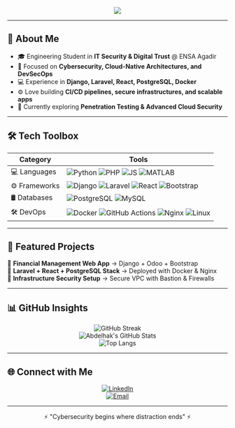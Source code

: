 <!-- 🚀 Modern GitHub Profile README for Abdelhak Kadir -->

<!-- Typing SVG -->
<p align="center">
  <a href="https://github.com/Abdelhak-kadir">
    <img src="https://readme-typing-svg.herokuapp.com?font=Fira+Code&size=25&duration=3000&pause=1000&color=0EF7F7&center=true&vCenter=true&width=600&lines=👋+Hi,+I'm+Abdelhak+Ait+Kadir;🚀+Cybersecurity+%26+DevSecOps+Enthusiast;💻+Full-Stack+Developer;🔐+Passionate+About+Cloud+%26+Security" />
  </a>
</p>

---

## 🌟 About Me  

- 🎓 Engineering Student in **IT Security & Digital Trust** @ ENSA Agadir  
- 🔐 Focused on **Cybersecurity, Cloud-Native Architectures, and DevSecOps**  
- 💻 Experience in **Django, Laravel, React, PostgreSQL, Docker**  
- ⚙️ Love building **CI/CD pipelines, secure infrastructures, and scalable apps**  
- 🌱 Currently exploring **Penetration Testing & Advanced Cloud Security**  

---

## 🛠️ Tech Toolbox  

<div align="center">

| **Category** | **Tools** |
|--------------|-----------|
| 💻 Languages | ![Python](https://img.shields.io/badge/Python-0A9EDC?style=for-the-badge&logo=python&logoColor=white) ![PHP](https://img.shields.io/badge/PHP-777BB4?style=for-the-badge&logo=php&logoColor=white) ![JS](https://img.shields.io/badge/JavaScript-F7E017?style=for-the-badge&logo=javascript&logoColor=black) ![MATLAB](https://img.shields.io/badge/MATLAB-FF8000?style=for-the-badge&logo=mathworks&logoColor=white) |
| ⚙️ Frameworks | ![Django](https://img.shields.io/badge/Django-092E20?style=for-the-badge&logo=django&logoColor=white) ![Laravel](https://img.shields.io/badge/Laravel-FF2D20?style=for-the-badge&logo=laravel&logoColor=white) ![React](https://img.shields.io/badge/React-20232A?style=for-the-badge&logo=react&logoColor=61DAFB) ![Bootstrap](https://img.shields.io/badge/Bootstrap-563D7C?style=for-the-badge&logo=bootstrap&logoColor=white) |
| 🛢 Databases | ![PostgreSQL](https://img.shields.io/badge/PostgreSQL-336791?style=for-the-badge&logo=postgresql&logoColor=white) ![MySQL](https://img.shields.io/badge/MySQL-005C84?style=for-the-badge&logo=mysql&logoColor=white) |
| 🛠️ DevOps | ![Docker](https://img.shields.io/badge/Docker-2496ED?style=for-the-badge&logo=docker&logoColor=white) ![GitHub Actions](https://img.shields.io/badge/GitHub%20Actions-2088FF?style=for-the-badge&logo=github-actions&logoColor=white) ![Nginx](https://img.shields.io/badge/Nginx-009639?style=for-the-badge&logo=nginx&logoColor=white) ![Linux](https://img.shields.io/badge/Linux-FCC624?style=for-the-badge&logo=linux&logoColor=black) |

</div>

---

## 📌 Featured Projects  

🔹 **Financial Management Web App** → Django + Odoo + Bootstrap  
🔹 **Laravel + React + PostgreSQL Stack** → Deployed with Docker & Nginx  
🔹 **Infrastructure Security Setup** → Secure VPC with Bastion & Firewalls  

---

## 📊 GitHub Insights  

<div align="center">

![GitHub Streak](https://github-readme-streak-stats.herokuapp.com/?user=Abdelhak-kadir&theme=radical&hide_border=true)  
![Abdelhak's GitHub Stats](https://github-readme-stats.vercel.app/api?username=Abdelhak-kadir&show_icons=true&theme=radical&hide_border=true)  
![Top Langs](https://github-readme-stats.vercel.app/api/top-langs/?username=Abdelhak-kadir&layout=compact&theme=radical&hide_border=true)  

</div>

---

## 🌐 Connect with Me  

<div align="center">
  
[![LinkedIn](https://img.shields.io/badge/LinkedIn-0A66C2?style=for-the-badge&logo=linkedin&logoColor=white)](www.linkedin.com/in/ait-kadir)  
[![Email](https://img.shields.io/badge/Email-EA4335?style=for-the-badge&logo=gmail&logoColor=white)](mailto:abdelhakaitkadir03@gmail.com)  

</div>

---

<p align="center">⚡ "Cybersecurity begins where distraction ends" ⚡</p>

